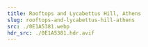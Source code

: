 ```yaml
---
title: Rooftops and Lycabettus Hill, Athens
slug: rooftops-and-lycabettus-hill-athens
src: ./0E1A5381.webp
hdr_src: ./0E1A5381.hdr.avif
---
```

